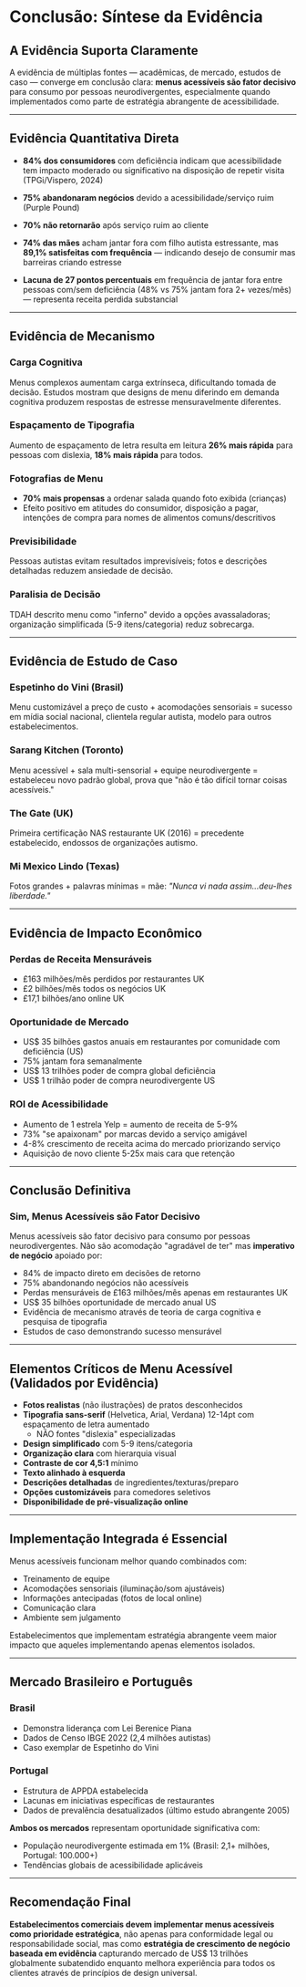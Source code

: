 # Conclusão: Síntese da Evidência

## A Evidência Suporta Claramente

A evidência de múltiplas fontes — acadêmicas, de mercado, estudos de caso — converge em conclusão clara: **menus acessíveis são fator decisivo** para consumo por pessoas neurodivergentes, especialmente quando implementados como parte de estratégia abrangente de acessibilidade.

---

## Evidência Quantitativa Direta

- **84% dos consumidores** com deficiência indicam que acessibilidade tem impacto moderado ou significativo na disposição de repetir visita (TPGi/Vispero, 2024)

- **75% abandonaram negócios** devido a acessibilidade/serviço ruim (Purple Pound)

- **70% não retornarão** após serviço ruim ao cliente

- **74% das mães** acham jantar fora com filho autista estressante, mas **89,1% satisfeitas com frequência** — indicando desejo de consumir mas barreiras criando estresse

- **Lacuna de 27 pontos percentuais** em frequência de jantar fora entre pessoas com/sem deficiência (48% vs 75% jantam fora 2+ vezes/mês) — representa receita perdida substancial

---

## Evidência de Mecanismo

### Carga Cognitiva

Menus complexos aumentam carga extrínseca, dificultando tomada de decisão. Estudos mostram que designs de menu diferindo em demanda cognitiva produzem respostas de estresse mensuravelmente diferentes.

### Espaçamento de Tipografia

Aumento de espaçamento de letra resulta em leitura **26% mais rápida** para pessoas com dislexia, **18% mais rápida** para todos.

### Fotografias de Menu

- **70% mais propensas** a ordenar salada quando foto exibida (crianças)
- Efeito positivo em atitudes do consumidor, disposição a pagar, intenções de compra para nomes de alimentos comuns/descritivos

### Previsibilidade

Pessoas autistas evitam resultados imprevisíveis; fotos e descrições detalhadas reduzem ansiedade de decisão.

### Paralisia de Decisão

TDAH descrito menu como "inferno" devido a opções avassaladoras; organização simplificada (5-9 itens/categoria) reduz sobrecarga.

---

## Evidência de Estudo de Caso

### Espetinho do Vini (Brasil)

Menu customizável a preço de custo + acomodações sensoriais = sucesso em mídia social nacional, clientela regular autista, modelo para outros estabelecimentos.

### Sarang Kitchen (Toronto)

Menu acessível + sala multi-sensorial + equipe neurodivergente = estabeleceu novo padrão global, prova que "não é tão difícil tornar coisas acessíveis."

### The Gate (UK)

Primeira certificação NAS restaurante UK (2016) = precedente estabelecido, endossos de organizações autismo.

### Mi Mexico Lindo (Texas)

Fotos grandes + palavras mínimas = mãe: *"Nunca vi nada assim...deu-lhes liberdade."*

---

## Evidência de Impacto Econômico

### Perdas de Receita Mensuráveis

- £163 milhões/mês perdidos por restaurantes UK
- £2 bilhões/mês todos os negócios UK
- £17,1 bilhões/ano online UK

### Oportunidade de Mercado

- US$ 35 bilhões gastos anuais em restaurantes por comunidade com deficiência (US)
- 75% jantam fora semanalmente
- US$ 13 trilhões poder de compra global deficiência
- US$ 1 trilhão poder de compra neurodivergente US

### ROI de Acessibilidade

- Aumento de 1 estrela Yelp = aumento de receita de 5-9%
- 73% "se apaixonam" por marcas devido a serviço amigável
- 4-8% crescimento de receita acima do mercado priorizando serviço
- Aquisição de novo cliente 5-25x mais cara que retenção

---

## Conclusão Definitiva

### Sim, Menus Acessíveis são Fator Decisivo

Menus acessíveis são fator decisivo para consumo por pessoas neurodivergentes. Não são acomodação "agradável de ter" mas **imperativo de negócio** apoiado por:

- 84% de impacto direto em decisões de retorno
- 75% abandonando negócios não acessíveis
- Perdas mensuráveis de £163 milhões/mês apenas em restaurantes UK
- US$ 35 bilhões oportunidade de mercado anual US
- Evidência de mecanismo através de teoria de carga cognitiva e pesquisa de tipografia
- Estudos de caso demonstrando sucesso mensurável

---

## Elementos Críticos de Menu Acessível (Validados por Evidência)

- **Fotos realistas** (não ilustrações) de pratos desconhecidos
- **Tipografia sans-serif** (Helvetica, Arial, Verdana) 12-14pt com espaçamento de letra aumentado
  - NÃO fontes "dislexia" especializadas
- **Design simplificado** com 5-9 itens/categoria
- **Organização clara** com hierarquia visual
- **Contraste de cor 4,5:1** mínimo
- **Texto alinhado à esquerda**
- **Descrições detalhadas** de ingredientes/texturas/preparo
- **Opções customizáveis** para comedores seletivos
- **Disponibilidade de pré-visualização online**

---

## Implementação Integrada é Essencial

Menus acessíveis funcionam melhor quando combinados com:
- Treinamento de equipe
- Acomodações sensoriais (iluminação/som ajustáveis)
- Informações antecipadas (fotos de local online)
- Comunicação clara
- Ambiente sem julgamento

Estabelecimentos que implementam estratégia abrangente veem maior impacto que aqueles implementando apenas elementos isolados.

---

## Mercado Brasileiro e Português

### Brasil

- Demonstra liderança com Lei Berenice Piana
- Dados de Censo IBGE 2022 (2,4 milhões autistas)
- Caso exemplar de Espetinho do Vini

### Portugal

- Estrutura de APPDA estabelecida
- Lacunas em iniciativas específicas de restaurantes
- Dados de prevalência desatualizados (último estudo abrangente 2005)

**Ambos os mercados** representam oportunidade significativa com:
- População neurodivergente estimada em 1% (Brasil: 2,1+ milhões, Portugal: 100.000+)
- Tendências globais de acessibilidade aplicáveis

---

## Recomendação Final

**Estabelecimentos comerciais devem implementar menus acessíveis como prioridade estratégica**, não apenas para conformidade legal ou responsabilidade social, mas como **estratégia de crescimento de negócio baseada em evidência** capturando mercado de US$ 13 trilhões globalmente subatendido enquanto melhora experiência para todos os clientes através de princípios de design universal.
